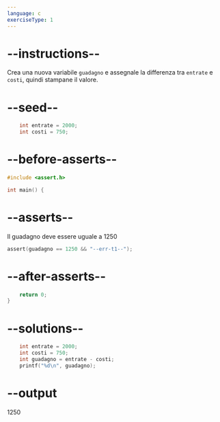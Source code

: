 ```yaml
---
language: c
exerciseType: 1
---
```


# --instructions--

Crea una nuova variabile `guadagno` e assegnale la differenza tra `entrate` e `costi`, quindi stampane il valore.

# --seed--

```c
    int entrate = 2000;
    int costi = 750;
```

# --before-asserts--

```c
#include <assert.h>

int main() {
```

# --asserts--

Il guadagno deve essere uguale a 1250

```c
assert(guadagno == 1250 && "--err-t1--");
```

# --after-asserts--

```c
    return 0;
}
```

# --solutions--

```c
    int entrate = 2000;
    int costi = 750;
    int guadagno = entrate - costi;
    printf("%d\n", guadagno);
```

# --output

1250
